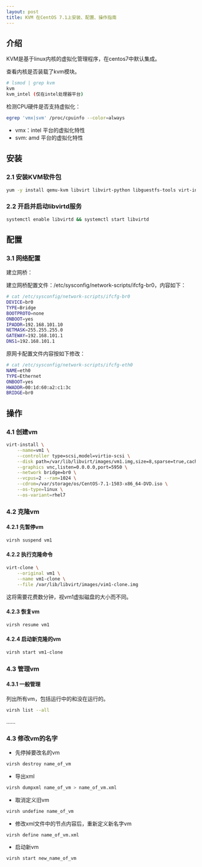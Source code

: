 ```yaml
---
layout: post
title: KVM 在CentOS 7.1上安装、配置、操作指南
---
```

介绍
----

KVM是基于linux内核的虚拟化管理程序，在centos7中默认集成。

查看内核是否装载了kvm模块。

```sh
# lsmod | grep kvm
kvm
kvm_intel (仅在intel处理器平台)
```

检测CPU硬件是否支持虚拟化：

```sh
egrep 'vmx|svm' /proc/cpuinfo --color=always
```

- vmx：intel 平台的虚拟化特性
- svm: amd 平台的虚拟化特性

安装
----

### 2.1 安装KVM软件包

```sh
yum -y install qemu-kvm libvirt libvirt-python libguestfs-tools virt-install
```

### 2.2 开启并启动libvirtd服务

```sh
systemctl enable libvirtd && systemctl start libvirtd 
```

配置
----

### 3.1 网络配置

建立网桥：

建立网桥配置文件：/etc/sysconfig/network-scripts/ifcfg-br0，内容如下：

```sh
# cat /etc/sysconfig/network-scripts/ifcfg-br0
DEVICE=br0
TYPE=Bridge
BOOTPROTO=none
ONBOOT=yes
IPADDR=192.168.101.10
NETMASK=255.255.255.0
GATEWAY=192.168.101.1
DNS1=192.168.101.1
```

原网卡配置文件内容按如下修改：

```sh
# cat /etc/sysconfig/network-scripts/ifcfg-eth0
NAME=eth0
TYPE=Ethernet
ONBOOT=yes
HWADDR=00:1d:60:a2:c1:3c
BRIDGE=br0
```

操作 
----

### 4.1 创建vm

```sh
virt-install \
    --name=vm1 \
    --controller type=scsi,model=virtio-scsi \
    --disk path=/var/lib/libvirt/images/vm1.img,size=8,sparse=true,cache=none,bus=scsi \
    --graphics vnc,listen=0.0.0.0,port=5950 \
    --network bridge=br0 \
    --vcpus=2 --ram=1024 \
    --cdrom=/var/storage/os/CentOS-7.1-1503-x86_64-DVD.iso \
    --os-type=linux \
    --os-variant=rhel7
```

### 4.2 克隆vm

#### 4.2.1 先暂停vm

```sh
virsh suspend vm1
```

#### 4.2.2 执行克隆命令

```sh
virt-clone \
    --original vm1 \
    --name vm1-clone \
    --file /var/lib/libvirt/images/vim1-clone.img
```

这将需要花费数分钟，视vm1虚拟磁盘的大小而不同。

#### 4.2.3 恢复vm

```sh
virsh resume vm1
```

#### 4.2.4 启动新克隆的vm

```sh
virsh start vm1-clone
```

### 4.3 管理vm

#### 4.3.1 一般管理

列出所有vm，包括运行中的和没在运行的。

```sh
virsh list --all
```
......


### 4.3 修改vm的名字

- 先停掉要改名的vm

```sh
virsh destroy name_of_vm
```

- 导出xml

```sh
virsh dumpxml name_of_vm > name_of_vm.xml
```

- 取消定义旧vm

```sh
virsh undefine name_of_vm
```

- 修改xml文件中的<name></name>节点内容后，重新定义新名字vm

```sh
virsh define name_of_vm.xml
```

- 启动新vm

```sh
virsh start new_name_of_vm
```
